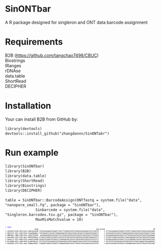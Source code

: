 # SinONTbar
A R package designed for singleron and ONT data barcode assignment

# Requirements
B2B (https://github.com/tangchao7498/CBUC) \
Biostrings \
IRanges \
rDNAse \
data.table \
ShortRead \
DECIPHER

# Installation
Your can install B2B from GitHub by:

```
library(devtools)
devtools::install_github("zhangdannn/SinONTabr")
```

# Run example
```
library(SinONTbar)
library(B2B)
library(data.table)
library(ShortRead)
library(Biostrings)
library(DECIPHER)

table = SinONTbar::BarcodeAssign(ONTfastq = system.file("data", "nanopore_small.fq", package = "SinONTbar"),
              Sinbarcode = system.file("data", "Singleron.barcodes.tsv.gz", package = "SinONTbar"),
              MaxMisMatchvalue = 10)
```
![image](./result.png)

